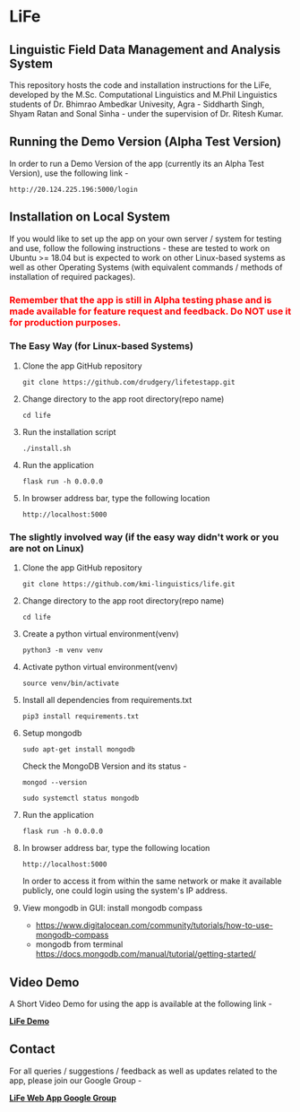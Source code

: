 # LiFe
## Linguistic Field Data Management and Analysis System

This repository hosts the code and installation instructions for the LiFe, developed by the M.Sc. Computational Linguistics and M.Phil Linguistics students of Dr. Bhimrao Ambedkar Univesity, Agra - Siddharth Singh, Shyam Ratan and Sonal Sinha - under the supervision of Dr. Ritesh Kumar.


## Running the Demo Version (Alpha Test Version)

In order to run a Demo Version of the app (currently its an Alpha Test Version), use the following link -

```
http://20.124.225.196:5000/login
```

## Installation on Local System

If you would like to set up the app on your own server / system for testing and use, follow the following instructions - these are tested to work on Ubuntu >= 18.04 but is expected to work on other Linux-based systems as well as other Operating Systems (with equivalent commands / methods of installation of required packages).

### <font color="red"> Remember that the app is still in Alpha testing phase and is made available for feature request and feedback. Do NOT use it for production purposes. </font>

### The Easy Way (for Linux-based Systems)

1. Clone the app GitHub repository
    ```
    git clone https://github.com/drudgery/lifetestapp.git
    ```
2.  Change directory to the app root directory(repo name)
    ```
    cd life
    ```
3. Run the installation script
    ```
    ./install.sh
    ```
4. Run the application
    ```
    flask run -h 0.0.0.0
    ```
5. In browser address bar, type the following location
    ```
    http://localhost:5000

### The slightly involved way (if the easy way didn't work or you are not on Linux)

1. Clone the app GitHub repository
    ```
    git clone https://github.com/kmi-linguistics/life.git
    ```
2.  Change directory to the app root directory(repo name)
    ```
    cd life
    ```
3. Create a python virtual environment(venv) 
    ```
    python3 -m venv venv
    ```  
4. Activate python virtual environment(venv) 
    ```
    source venv/bin/activate
    ```
5. Install all dependencies from requirements.txt
    ```
    pip3 install requirements.txt
    ```
6. Setup mongodb
    ```
    sudo apt-get install mongodb
    ```
    Check the MongoDB Version and its status -
    ```
    mongod --version

    sudo systemctl status mongodb
    ```
7. Run the application
    ```
    flask run -h 0.0.0.0
    ```
8. In browser address bar, type the following location
    ```
    http://localhost:5000
    ```

    In order to access it from within the same network or make it available publicly, one could login using the system's IP address.

9. View mongodb in GUI: install mongodb compass
    - https://www.digitalocean.com/community/tutorials/how-to-use-mongodb-compass
    - mongodb from terminal
    https://docs.mongodb.com/manual/tutorial/getting-started/       

## Video Demo
A Short Video Demo for using the app is available at the following link -

<b><a href="https://youtu.be/HJWCjeiv3mU">LiFe Demo</a></b>


## Contact

For all queries / suggestions / feedback as well as updates related to the app, please join our Google Group -

<b><a href=https://groups.google.com/g/lifeapp>LiFe Web App Google Group</a></b>
